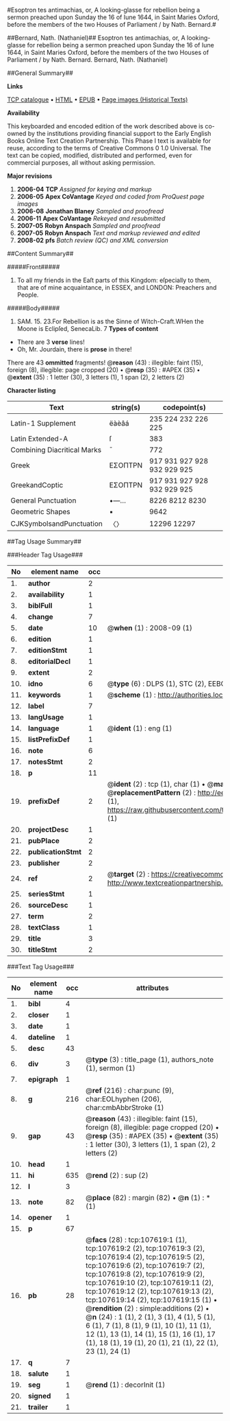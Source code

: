 #Esoptron tes antimachias, or, A looking-glasse for rebellion being a sermon preached upon Sunday the 16 of Iune 1644, in Saint Maries Oxford, before the members of the two Houses of Parliament / by Nath. Bernard.#

##Bernard, Nath. (Nathaniel)##
Esoptron tes antimachias, or, A looking-glasse for rebellion being a sermon preached upon Sunday the 16 of Iune 1644, in Saint Maries Oxford, before the members of the two Houses of Parliament / by Nath. Bernard.
Bernard, Nath. (Nathaniel)

##General Summary##

**Links**

[TCP catalogue](http://www.ota.ox.ac.uk/tcp/)  • 
[HTML](http://tei.it.ox.ac.uk/tcp/Texts-HTML/free/A27/A27493.html)  • 
[EPUB](http://tei.it.ox.ac.uk/tcp/Texts-EPUB/free/A27/A27493.epub) • 
[Page images (Historical Texts)](https://data.historicaltexts.jisc.ac.uk/view?pubId=eebo-18426695e&pageId=eebo-18426695e-107619-1)

**Availability**

This keyboarded and encoded edition of the
	       work described above is co-owned by the institutions
	       providing financial support to the Early English Books
	       Online Text Creation Partnership. This Phase I text is
	       available for reuse, according to the terms of Creative
	       Commons 0 1.0 Universal. The text can be copied,
	       modified, distributed and performed, even for
	       commercial purposes, all without asking permission.

**Major revisions**

1. __2006-04__ __TCP__ *Assigned for keying and markup*
1. __2006-05__ __Apex CoVantage__ *Keyed and coded from ProQuest page images*
1. __2006-08__ __Jonathan Blaney__ *Sampled and proofread*
1. __2006-11__ __Apex CoVantage__ *Rekeyed and resubmitted*
1. __2007-05__ __Robyn Anspach__ *Sampled and proofread*
1. __2007-05__ __Robyn Anspach__ *Text and markup reviewed and edited*
1. __2008-02__ __pfs__ *Batch review (QC) and XML conversion*

##Content Summary##

#####Front#####

1. To all my friends in the Eaſt parts of this Kingdom: eſpecially to them, that are of mine acquaintance, in ESSEX, and LONDON: Preachers and People.

#####Body#####
1. SAM. 15. 23.For Rebellion is as the Sinne of Witch-Craft.WHen the Moone is Eclipſed, SenecaLib. 7
**Types of content**

  * There are 3 **verse** lines!
  * Oh, Mr. Jourdain, there is **prose** in there!

There are 43 **ommitted** fragments! 
 @__reason__ (43) : illegible: faint (15), foreign (8), illegible: page cropped (20)  •  @__resp__ (35) : #APEX (35)  •  @__extent__ (35) : 1 letter (30), 3 letters (1), 1 span (2), 2 letters (2)

**Character listing**


|Text|string(s)|codepoint(s)|
|---|---|---|
|Latin-1 Supplement|ëàèâá|235 224 232 226 225|
|Latin Extended-A|ſ|383|
|Combining             Diacritical Marks|̄|772|
|Greek|ΕΣΟΠΤΡΝ|917 931 927 928 932 929 925|
|GreekandCoptic|ΕΣΟΠΤΡΝ|917 931 927 928 932 929 925|
|General Punctuation|•—…|8226 8212 8230|
|Geometric Shapes|▪|9642|
|CJKSymbolsandPunctuation|〈〉|12296 12297|

##Tag Usage Summary##

###Header Tag Usage###

|No|element name|occ|attributes|
|---|---|---|---|
|1.|__author__|2||
|2.|__availability__|1||
|3.|__biblFull__|1||
|4.|__change__|7||
|5.|__date__|10| @__when__ (1) : 2008-09 (1)|
|6.|__edition__|1||
|7.|__editionStmt__|1||
|8.|__editorialDecl__|1||
|9.|__extent__|2||
|10.|__idno__|6| @__type__ (6) : DLPS (1), STC (2), EEBO-CITATION (1), OCLC (1), VID (1)|
|11.|__keywords__|1| @__scheme__ (1) : http://authorities.loc.gov/ (1)|
|12.|__label__|7||
|13.|__langUsage__|1||
|14.|__language__|1| @__ident__ (1) : eng (1)|
|15.|__listPrefixDef__|1||
|16.|__note__|6||
|17.|__notesStmt__|2||
|18.|__p__|11||
|19.|__prefixDef__|2| @__ident__ (2) : tcp (1), char (1)  •  @__matchPattern__ (2) : ([0-9\-]+):([0-9IVX]+) (1), (.+) (1)  •  @__replacementPattern__ (2) : http://eebo.chadwyck.com/downloadtiff?vid=$1&page=$2 (1), https://raw.githubusercontent.com/textcreationpartnership/Texts/master/tcpchars.xml#$1 (1)|
|20.|__projectDesc__|1||
|21.|__pubPlace__|2||
|22.|__publicationStmt__|2||
|23.|__publisher__|2||
|24.|__ref__|2| @__target__ (2) : https://creativecommons.org/publicdomain/zero/1.0/ (1), http://www.textcreationpartnership.org/docs/. (1)|
|25.|__seriesStmt__|1||
|26.|__sourceDesc__|1||
|27.|__term__|2||
|28.|__textClass__|1||
|29.|__title__|3||
|30.|__titleStmt__|2||


###Text Tag Usage###

|No|element name|occ|attributes|
|---|---|---|---|
|1.|__bibl__|4||
|2.|__closer__|1||
|3.|__date__|1||
|4.|__dateline__|1||
|5.|__desc__|43||
|6.|__div__|3| @__type__ (3) : title_page (1), authors_note (1), sermon (1)|
|7.|__epigraph__|1||
|8.|__g__|216| @__ref__ (216) : char:punc (9), char:EOLhyphen (206), char:cmbAbbrStroke (1)|
|9.|__gap__|43| @__reason__ (43) : illegible: faint (15), foreign (8), illegible: page cropped (20)  •  @__resp__ (35) : #APEX (35)  •  @__extent__ (35) : 1 letter (30), 3 letters (1), 1 span (2), 2 letters (2)|
|10.|__head__|1||
|11.|__hi__|635| @__rend__ (2) : sup (2)|
|12.|__l__|3||
|13.|__note__|82| @__place__ (82) : margin (82)  •  @__n__ (1) : * (1)|
|14.|__opener__|1||
|15.|__p__|67||
|16.|__pb__|28| @__facs__ (28) : tcp:107619:1 (1), tcp:107619:2 (2), tcp:107619:3 (2), tcp:107619:4 (2), tcp:107619:5 (2), tcp:107619:6 (2), tcp:107619:7 (2), tcp:107619:8 (2), tcp:107619:9 (2), tcp:107619:10 (2), tcp:107619:11 (2), tcp:107619:12 (2), tcp:107619:13 (2), tcp:107619:14 (2), tcp:107619:15 (1)  •  @__rendition__ (2) : simple:additions (2)  •  @__n__ (24) : 1 (1), 2 (1), 3 (1), 4 (1), 5 (1), 6 (1), 7 (1), 8 (1), 9 (1), 10 (1), 11 (1), 12 (1), 13 (1), 14 (1), 15 (1), 16 (1), 17 (1), 18 (1), 19 (1), 20 (1), 21 (1), 22 (1), 23 (1), 24 (1)|
|17.|__q__|7||
|18.|__salute__|1||
|19.|__seg__|1| @__rend__ (1) : decorInit (1)|
|20.|__signed__|1||
|21.|__trailer__|1||

